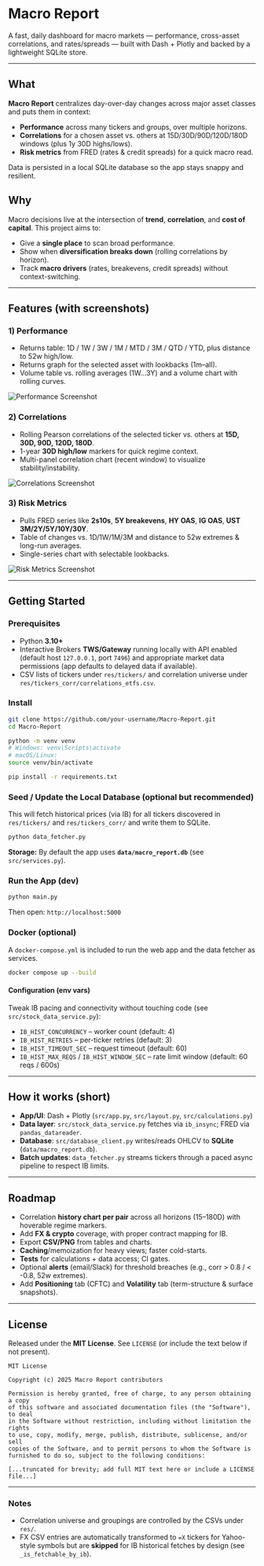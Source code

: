 # Macro Report

A fast, daily dashboard for macro markets — performance, cross-asset correlations, and rates/spreads — built with Dash + Plotly and backed by a lightweight SQLite store.

---

## What

**Macro Report** centralizes day-over-day changes across major asset classes and puts them in context:
- **Performance** across many tickers and groups, over multiple horizons.
- **Correlations** for a chosen asset vs. others at 15D/30D/90D/120D/180D windows (plus 1y 30D highs/lows).
- **Risk metrics** from FRED (rates & credit spreads) for a quick macro read.

Data is persisted in a local SQLite database so the app stays snappy and resilient.

## Why

Macro decisions live at the intersection of **trend**, **correlation**, and **cost of capital**. This project aims to:
- Give a **single place** to scan broad performance.
- Show when **diversification breaks down** (rolling correlations by horizon).
- Track **macro drivers** (rates, breakevens, credit spreads) without context-switching.

---

## Features (with screenshots)

### 1) Performance
- Returns table: 1D / 1W / 3W / 1M / MTD / 3M / QTD / YTD, plus distance to 52w high/low.
- Returns graph for the selected asset with lookbacks (1m–all).
- Volume table vs. rolling averages (1W…3Y) and a volume chart with rolling curves.

![Performance Screenshot](docs/screenshots/macro-report-performance.PNG)

### 2) Correlations
- Rolling Pearson correlations of the selected ticker vs. others at **15D, 30D, 90D, 120D, 180D**.
- 1-year **30D high/low** markers for quick regime context.
- Multi-panel correlation chart (recent window) to visualize stability/instability.

![Correlations Screenshot](docs/screenshots/macro-report-correlations.PNG)

### 3) Risk Metrics
- Pulls FRED series like **2s10s**, **5Y breakevens**, **HY OAS**, **IG OAS**, **UST 3M/2Y/5Y/10Y/30Y**.
- Table of changes vs. 1D/1W/1M/3M and distance to 52w extremes & long-run averages.
- Single-series chart with selectable lookbacks.

![Risk Metrics Screenshot](docs/screenshots/macro-report-risk-metrics.PNG)

---

## Getting Started

### Prerequisites
- Python **3.10+**
- Interactive Brokers **TWS/Gateway** running locally with API enabled (default host `127.0.0.1`, port `7496`) and appropriate market data permissions (app defaults to delayed data if available).
- CSV lists of tickers under `res/tickers/` and correlation universe under `res/tickers_corr/correlations_etfs.csv`.

### Install
```bash
git clone https://github.com/your-username/Macro-Report.git
cd Macro-Report

python -m venv venv
# Windows: venv\Scripts\activate
# macOS/Linux:
source venv/bin/activate

pip install -r requirements.txt
```

### Seed / Update the Local Database (optional but recommended)
This will fetch historical prices (via IB) for all tickers discovered in `res/tickers/` and `res/tickers_corr/` and write them to SQLite.
```bash
python data_fetcher.py
```

**Storage:** By default the app uses **`data/macro_report.db`** (see `src/services.py`).

### Run the App (dev)
```bash
python main.py
```
Then open: `http://localhost:5000`

### Docker (optional)
A `docker-compose.yml` is included to run the web app and the data fetcher as services.
```bash
docker compose up --build
```

#### Configuration (env vars)
Tweak IB pacing and connectivity without touching code (see `src/stock_data_service.py`):
- `IB_HIST_CONCURRENCY` – worker count (default: 4)
- `IB_HIST_RETRIES` – per-ticker retries (default: 3)
- `IB_HIST_TIMEOUT_SEC` – request timeout (default: 60)
- `IB_HIST_MAX_REQS` / `IB_HIST_WINDOW_SEC` – rate limit window (default: 60 reqs / 600s)

---

## How it works (short)

- **App/UI**: Dash + Plotly (`src/app.py`, `src/layout.py`, `src/calculations.py`)
- **Data layer**: `src/stock_data_service.py` fetches via `ib_insync`; FRED via `pandas_datareader`.
- **Database**: `src/database_client.py` writes/reads OHLCV to **SQLite** (`data/macro_report.db`).
- **Batch updates**: `data_fetcher.py` streams tickers through a paced async pipeline to respect IB limits.

---

## Roadmap

- Correlation **history chart per pair** across all horizons (15–180D) with hoverable regime markers.
- Add **FX & crypto** coverage, with proper contract mapping for IB.
- Export **CSV/PNG** from tables and charts.
- **Caching**/memoization for heavy views; faster cold-starts.
- **Tests** for calculations + data access; CI gates.
- Optional **alerts** (email/Slack) for threshold breaches (e.g., corr > 0.8 / < -0.8, 52w extremes).
- Add **Positioning** tab (CFTC) and **Volatility** tab (term-structure & surface snapshots).

---

## License

Released under the **MIT License**. See `LICENSE` (or include the text below if not present).

```
MIT License

Copyright (c) 2025 Macro Report contributors

Permission is hereby granted, free of charge, to any person obtaining a copy
of this software and associated documentation files (the "Software"), to deal
in the Software without restriction, including without limitation the rights
to use, copy, modify, merge, publish, distribute, sublicense, and/or sell
copies of the Software, and to permit persons to whom the Software is
furnished to do so, subject to the following conditions:

[...truncated for brevity; add full MIT text here or include a LICENSE file...]
```

---

### Notes
- Correlation universe and groupings are controlled by the CSVs under `res/`.
- FX CSV entries are automatically transformed to `=X` tickers for Yahoo-style symbols but are **skipped** for IB historical fetches by design (see `_is_fetchable_by_ib`).
